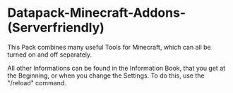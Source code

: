 # Datapack-Minecraft-Addons-(Serverfriendly)
This Pack combines many useful Tools for Minecraft, which can all be turned on and off separately.

All other Informations can be found in the Information Book, that you get at the Beginning, or when you change the Settings. To do this, use the "/reload" command.

